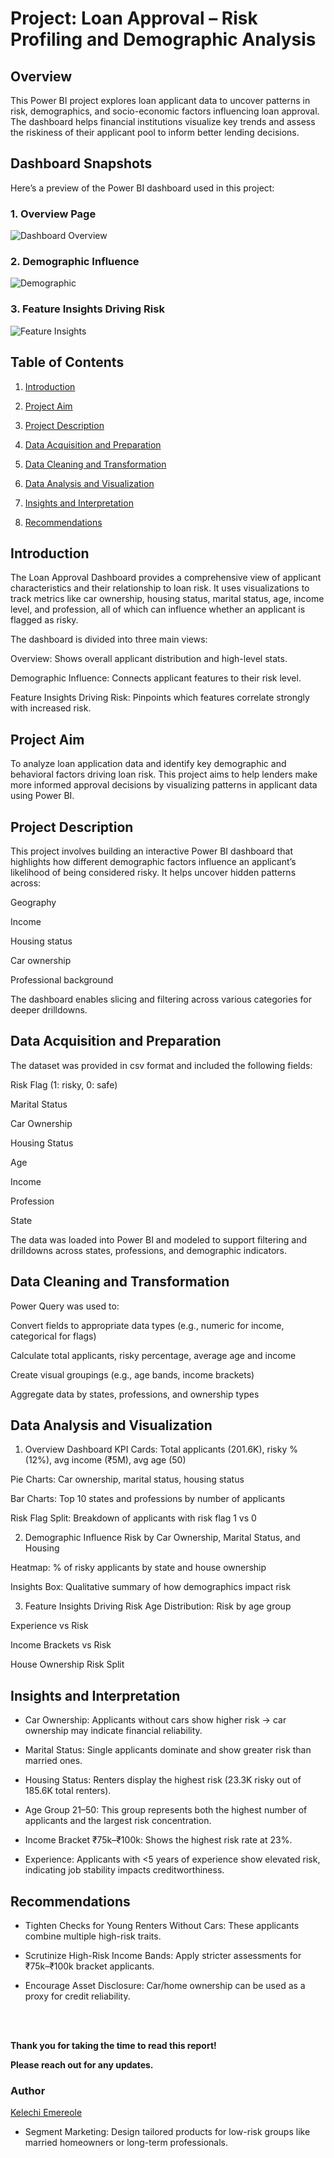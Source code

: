 # Project: Loan Approval – Risk Profiling and Demographic Analysis

## Overview
This Power BI project explores loan applicant data to uncover patterns in risk, demographics, and socio-economic factors influencing loan approval. The dashboard helps financial institutions visualize key trends and assess the riskiness of their applicant pool to inform better lending decisions.

## Dashboard Snapshots

Here’s a preview of the Power BI dashboard used in this project:

### 1. Overview Page
![Dashboard Overview](https://github.com/KelechiEmereole/Laon_Approval-Project/blob/main/Dashbord_Overview.PNG?raw=true)

### 2. Demographic Influence
![Demographic](https://github.com/KelechiEmereole/Laon_Approval-Project/blob/main/Demographic_influence.PNG?raw=true)

### 3. Feature Insights Driving Risk
![Feature Insights](https://github.com/KelechiEmereole/Laon_Approval-Project/blob/main/Future_Driving_Risk.PNG?raw=true)

## Table of Contents
1. [Introduction](#introduction)
2. [Project Aim](#project-aim)

3. [Project Description](#project-description)

4. [Data Acquisition and Preparation](#data-Acquisition-and-preparation)

5. [Data Cleaning and Transformation](#data-cleaning-and-transformation)

6. [Data Analysis and Visualization](#data-analysis-and-visualization)

7. [Insights and Interpretation](#insights-and-interpretation)

8. [Recommendations](#recommendations)

## Introduction
The Loan Approval Dashboard provides a comprehensive view of applicant characteristics and their relationship to loan risk. It uses visualizations to track metrics like car ownership, housing status, marital status, age, income level, and profession, all of which can influence whether an applicant is flagged as risky.

The dashboard is divided into three main views:

Overview: Shows overall applicant distribution and high-level stats.

Demographic Influence: Connects applicant features to their risk level.

Feature Insights Driving Risk: Pinpoints which features correlate strongly with increased risk.

## Project Aim
To analyze loan application data and identify key demographic and behavioral factors driving loan risk. This project aims to help lenders make more informed approval decisions by visualizing patterns in applicant data using Power BI.

## Project Description
This project involves building an interactive Power BI dashboard that highlights how different demographic factors influence an applicant’s likelihood of being considered risky. It helps uncover hidden patterns across:

Geography

Income

Housing status

Car ownership

Professional background

The dashboard enables slicing and filtering across various categories for deeper drilldowns.

## Data Acquisition and Preparation
The dataset was provided in csv format and included the following fields:

Risk Flag (1: risky, 0: safe)

Marital Status

Car Ownership

Housing Status

Age

Income

Profession

State

The data was loaded into Power BI and modeled to support filtering and drilldowns across states, professions, and demographic indicators.

## Data Cleaning and Transformation
Power Query was used to:

Convert fields to appropriate data types (e.g., numeric for income, categorical for flags)

Calculate total applicants, risky percentage, average age and income

Create visual groupings (e.g., age bands, income brackets)

Aggregate data by states, professions, and ownership types

## Data Analysis and Visualization
1. Overview Dashboard
KPI Cards: Total applicants (201.6K), risky % (12%), avg income (₹5M), avg age (50)

Pie Charts: Car ownership, marital status, housing status

Bar Charts: Top 10 states and professions by number of applicants

Risk Flag Split: Breakdown of applicants with risk flag 1 vs 0

2. Demographic Influence
Risk by Car Ownership, Marital Status, and Housing

Heatmap: % of risky applicants by state and house ownership

Insights Box: Qualitative summary of how demographics impact risk

3. Feature Insights Driving Risk
Age Distribution: Risk by age group

Experience vs Risk

Income Brackets vs Risk

House Ownership Risk Split


## Insights and Interpretation
* Car Ownership: Applicants without cars show higher risk → car ownership may indicate financial reliability.

* Marital Status: Single applicants dominate and show greater risk than married ones.

* Housing Status: Renters display the highest risk (23.3K risky out of 185.6K total renters).

* Age Group 21–50: This group represents both the highest number of applicants and the largest risk concentration.

* Income Bracket ₹75k–₹100k: Shows the highest risk rate at 23%.

* Experience: Applicants with <5 years of experience show elevated risk, indicating job stability impacts creditworthiness.

## Recommendations
* Tighten Checks for Young Renters Without Cars: These applicants combine multiple high-risk traits.

* Scrutinize High-Risk Income Bands: Apply stricter assessments for ₹75k–₹100k bracket applicants.

* Encourage Asset Disclosure: Car/home ownership can be used as a proxy for credit reliability.


<br/><br/>

**Thank you for taking the time to read this report!**

**Please reach out for any updates.**

### Author
[Kelechi Emereole](https://github.com/KelechiEmereole)

* Segment Marketing: Design tailored products for low-risk groups like married homeowners or long-term professionals.
